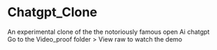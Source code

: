 # Chatgpt_Clone
An experimental clone of the the notoriously famous open Ai chatgpt</br>
Go to the Video_proof folder > View raw to watch the demo
